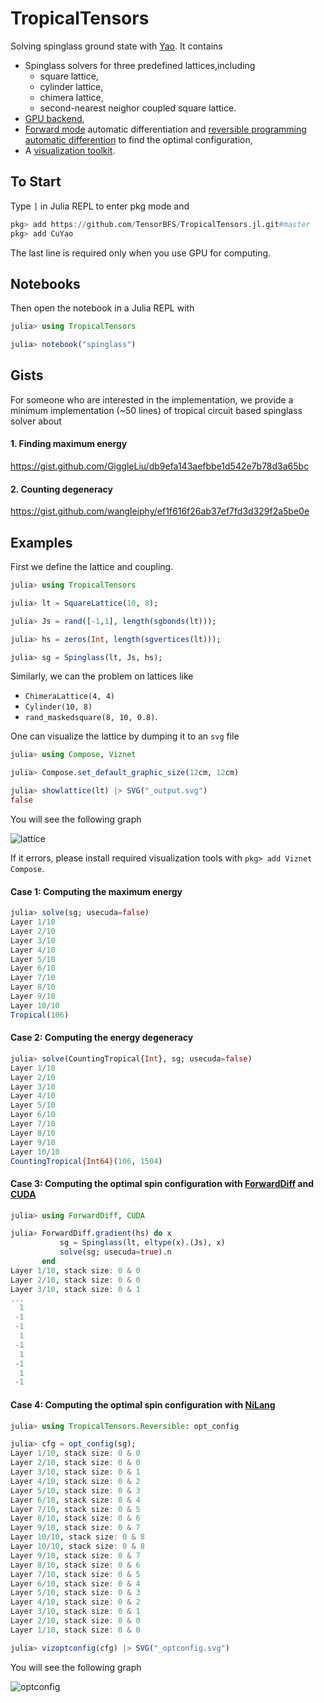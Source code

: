 # TropicalTensors

Solving spinglass ground state with [Yao](https://github.com/QuantumBFS/Yao.jl). It contains

* Spinglass solvers for three predefined lattices,including
    * square lattice,
    * cylinder lattice,
    * chimera lattice,
    * second-nearest neighor coupled square lattice.
* [GPU backend](https://github.com/JuliaGPU/CUDA.jl),
* [Forward mode](https://github.com/JuliaDiff/ForwardDiff.jl) automatic differentiation and [reversible programming automatic differention](https://github.com/GiggleLiu/NiLang.jl) to find the optimal configuration,
* A [visualization toolkit](https://github.com/GiggleLiu/Viznet.jl).

## To Start

Type `]` in Julia REPL to enter pkg mode and
```julia pkg
pkg> add https://github.com/TensorBFS/TropicalTensors.jl.git#master
pkg> add CuYao
```
The last line is required only when you use GPU for computing.

## Notebooks
Then open the notebook in a Julia REPL with

```julia
julia> using TropicalTensors

julia> notebook("spinglass")
```

## Gists
For someone who are interested in the implementation, we provide a minimum implementation (~50 lines) of tropical circuit based spinglass solver about
#### 1. Finding maximum energy
https://gist.github.com/GiggleLiu/db9efa143aefbbe1d542e7b78d3a65bc

#### 2. Counting degeneracy
https://gist.github.com/wangleiphy/ef1f616f26ab37ef7fd3d329f2a5be0e

## Examples
First we define the lattice and coupling.

```julia repl
julia> using TropicalTensors

julia> lt = SquareLattice(10, 8);

julia> Js = rand([-1,1], length(sgbonds(lt)));

julia> hs = zeros(Int, length(sgvertices(lt)));

julia> sg = Spinglass(lt, Js, hs);
```

Similarly, we can the problem on lattices like
* `ChimeraLattice(4, 4)`
* `Cylinder(10, 8)`
* `rand_maskedsquare(8, 10, 0.8)`.

One can visualize the lattice by dumping it to an `svg` file

```julia repl
julia> using Compose, Viznet

julia> Compose.set_default_graphic_size(12cm, 12cm)

julia> showlattice(lt) |> SVG("_output.svg")
false
```

You will see the following graph

![lattice](lattice.svg)


If it errors, please install required visualization tools with `pkg> add Viznet Compose`.

#### Case 1: Computing the maximum energy

```julia repl
julia> solve(sg; usecuda=false)
Layer 1/10
Layer 2/10
Layer 3/10
Layer 4/10
Layer 5/10
Layer 6/10
Layer 7/10
Layer 8/10
Layer 9/10
Layer 10/10
Tropical(106)
```

#### Case 2: Computing the energy degeneracy
```julia repl
julia> solve(CountingTropical{Int}, sg; usecuda=false)
Layer 1/10
Layer 2/10
Layer 3/10
Layer 4/10
Layer 5/10
Layer 6/10
Layer 7/10
Layer 8/10
Layer 9/10
Layer 10/10
CountingTropical{Int64}(106, 1504)
```

#### Case 3: Computing the optimal spin configuration with [ForwardDiff](https://github.com/JuliaDiff/ForwardDiff.jl) and [CUDA](https://github.com/JuliaGPU/CUDA.jl)
```julia repl
julia> using ForwardDiff, CUDA

julia> ForwardDiff.gradient(hs) do x
           sg = Spinglass(lt, eltype(x).(Js), x)
           solve(sg; usecuda=true).n
       end
Layer 1/10, stack size: 0 & 0
Layer 2/10, stack size: 0 & 0
Layer 3/10, stack size: 0 & 1
...
  1
 -1
 -1
  1
 -1
  1
 -1
  1
 -1
```

#### Case 4: Computing the optimal spin configuration with [NiLang](https://github.com/GiggleLiu/NiLang.jl)

```julia repl
julia> using TropicalTensors.Reversible: opt_config

julia> cfg = opt_config(sg);
Layer 1/10, stack size: 0 & 0
Layer 2/10, stack size: 0 & 0
Layer 3/10, stack size: 0 & 1
Layer 4/10, stack size: 0 & 2
Layer 5/10, stack size: 0 & 3
Layer 6/10, stack size: 0 & 4
Layer 7/10, stack size: 0 & 5
Layer 8/10, stack size: 0 & 6
Layer 9/10, stack size: 0 & 7
Layer 10/10, stack size: 0 & 8
Layer 10/10, stack size: 0 & 8
Layer 9/10, stack size: 0 & 7
Layer 8/10, stack size: 0 & 6
Layer 7/10, stack size: 0 & 5
Layer 6/10, stack size: 0 & 4
Layer 5/10, stack size: 0 & 3
Layer 4/10, stack size: 0 & 2
Layer 3/10, stack size: 0 & 1
Layer 2/10, stack size: 0 & 0
Layer 1/10, stack size: 0 & 0

julia> vizoptconfig(cfg) |> SVG("_optconfig.svg")
```

You will see the following graph

![optconfig](optconfig.svg)
